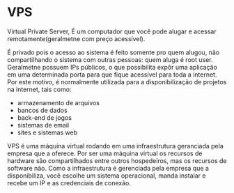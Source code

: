 # VPS

Virtual Private Server, É um computador que você pode alugar e acessar remotamente(geralmetne com preço acessível).

É privado pois o acesso ao sistema é feito somente pro quem alugou, não compartilhando o sistema com outras pessoas: quem aluga é root user.
Geralmetne possuem IPs públicos, o que possibilita expôr uma aplicação em uma determinada porta para que fique acessível para toda a internet. Por este motivo, é normalmente utilizada para a disponibilização de projetos na internet, tais como:

- armazenamento de arquivos
- bancos de dados
- back-end de jogos
- sistemas de email
- sites e sistemas web

VPS é uma máquina virtual rodando em uma infraestrutura geranciada pela empresa que a oferece. Por ser uma máquina virtual os recursos de hardware são compartilhados entre outros hospedeiros, mas os recursos de software não. Como a infraestrutura é gerenciada pela empresa que a disponibiliza, você escolhe um sistema operacional, manda instalar e recebe um IP e as credenciais de conexão.

